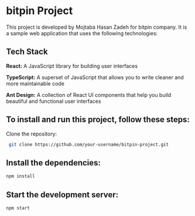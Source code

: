 
# bitpin Project


This project is developed by Mojtaba Hasan Zadeh for bitpin company. It is a sample web application that uses the following technologies:

## Tech Stack

**React:** A JavaScript library for building user interfaces

**TypeScript:** A superset of JavaScript that allows you to write cleaner and more maintainable code


**Ant Design:** A collection of React UI components that help you build beautiful and functional user interfaces
## To install and run this project, follow these steps:

Clone the repository:
```bash
 git clone https://github.com/your-username/bitpin-project.git
```
## Install the dependencies:

```bash
npm install
```
## Start the development server:

```bash
npm start
```

